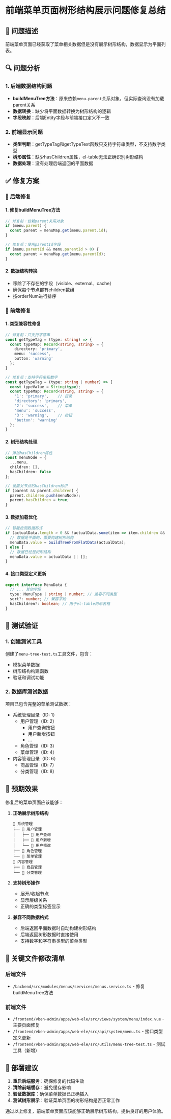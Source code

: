 # 前端菜单页面树形结构展示问题修复总结

## 🎯 问题描述
前端菜单页面已经获取了菜单相关数据但是没有展示树形结构，数据显示为平面列表。

## 🔍 问题分析

### 1. 后端数据结构问题
- **buildMenuTree方法**：原来依赖`menu.parent`关系对象，但实际查询没有加载parent关系
- **数据转换**：缺少将平面数据转换为树形结构的逻辑
- **字段映射**：后端Entity字段与前端接口定义不一致

### 2. 前端显示问题
- **类型判断**：getTypeTag和getTypeText函数只支持字符串类型，不支持数字类型
- **树形属性**：缺少hasChildren属性，el-table无法正确识别树形结构
- **数据处理**：没有处理后端返回的平面数据

## ✅ 修复方案

### 🚀 后端修复

#### 1. 修复buildMenuTree方法
```typescript
// 修复前：依赖parent关系对象
if (menu.parent) {
  const parent = menuMap.get(menu.parent.id);
}

// 修复后：使用parentId字段
if (menu.parentId && menu.parentId > 0) {
  const parent = menuMap.get(menu.parentId);
}
```

#### 2. 数据结构转换
- 移除了不存在的字段（visible、external、cache）
- 确保每个节点都有children数组
- 按orderNum进行排序

### 🎨 前端修复

#### 1. 类型兼容性修复
```typescript
// 修复前：只支持字符串
const getTypeTag = (type: string) => {
  const typeMap: Record<string, string> = {
    directory: 'primary',
    menu: 'success',
    button: 'warning'
  };
}

// 修复后：支持字符串和数字
const getTypeTag = (type: string | number) => {
  const typeValue = String(type);
  const typeMap: Record<string, string> = {
    '1': 'primary',    // 目录
    'directory': 'primary',
    '2': 'success',    // 菜单
    'menu': 'success',
    '3': 'warning',    // 按钮
    'button': 'warning'
  };
}
```

#### 2. 树形结构处理
```typescript
// 添加hasChildren属性
const menuNode = { 
  ...menu, 
  children: [],
  hasChildren: false
};

// 设置父节点的hasChildren标识
if (parent && parent.children) {
  parent.children.push(menuNode);
  parent.hasChildren = true;
}
```

#### 3. 数据加载优化
```typescript
// 智能检测数据格式
if (actualData.length > 0 && !actualData.some(item => item.children && item.children.length > 0)) {
  // 数据是平面的，需要构建树形结构
  menuData.value = buildTreeFromFlatData(actualData);
} else {
  // 数据已经是树形结构
  menuData.value = actualData || [];
}
```

#### 4. 接口类型定义更新
```typescript
export interface MenuData {
  // ... 其他字段
  type: MenuType | string | number; // 兼容不同类型
  sort?: number; // 兼容字段
  hasChildren?: boolean; // 用于el-table树形表格
}
```

## 🧪 测试验证

### 1. 创建测试工具
创建了`menu-tree-test.ts`工具文件，包含：
- 模拟菜单数据
- 树形结构构建函数
- 验证和调试功能

### 2. 数据库测试数据
项目已包含完整的菜单测试数据：
- 系统管理目录（ID: 1）
  - 用户管理（ID: 2）
    - 用户查询按钮
    - 用户新增按钮
    - ...
  - 角色管理（ID: 3）
  - 菜单管理（ID: 4）
- 内容管理目录（ID: 6）
  - 商品管理（ID: 7）
  - 分类管理（ID: 8）

## 🎯 预期效果

修复后的菜单页面应该能够：

1. **正确展示树形结构**
   ```
   📁 系统管理
   ├── 📄 用户管理
   │   ├── 🔘 用户查询
   │   ├── 🔘 用户新增
   │   └── 🔘 用户修改
   ├── 📄 角色管理
   └── 📄 菜单管理
   📁 内容管理
   ├── 📄 商品管理
   └── 📄 分类管理
   ```

2. **支持树形操作**
   - 展开/收起节点
   - 显示层级关系
   - 正确的类型标签显示

3. **兼容不同数据格式**
   - 后端返回平面数据时自动构建树形结构
   - 后端返回树形数据时直接使用
   - 支持数字和字符串类型的菜单类型

## 📝 关键文件修改清单

### 后端文件
- `/backend/src/modules/menus/services/menus.service.ts` - 修复buildMenuTree方法

### 前端文件
- `/frontend/vben-admin/apps/web-ele/src/views/system/menu/index.vue` - 主要页面修复
- `/frontend/vben-admin/apps/web-ele/src/api/system/menu.ts` - 接口类型定义更新
- `/frontend/vben-admin/apps/web-ele/src/utils/menu-tree-test.ts` - 测试工具（新增）

## 🚀 部署建议

1. **重启后端服务**：确保修复的代码生效
2. **清除前端缓存**：避免缓存影响
3. **验证数据库**：确保菜单数据已正确插入
4. **测试树形展示**：验证菜单页面的树形结构是否正常工作

通过以上修复，前端菜单页面应该能够正确展示树形结构，提供良好的用户体验。